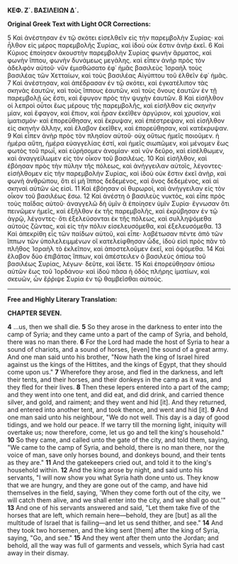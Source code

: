 **ΚΕΦ. Ζ´. ΒΑΣΙΛΕΙΩΝ Δ´.**

**Original Greek Text with Light OCR Corrections:**

5 Καὶ ἀνέστησαν ἐν τῷ σκότει εἰσελθεῖν εἰς τὴν παρεμβολὴν Συρίας· καὶ ἦλθον εἰς μέρος παρεμβολῆς Συρίας, καὶ ἰδοὺ οὐκ ἔστιν ἀνὴρ ἐκεῖ.
6 Καὶ Κύριος ἐποίησεν ἀκουστὴν παρεμβολὴν Συρίας φωνὴν ἅρματος, καὶ φωνὴν ἵππου, φωνὴν δυνάμεως μεγάλης. καὶ εἶπεν ἀνὴρ πρὸς τὸν ἀδελφὸν αὐτοῦ· νῦν ἐμισθώσατο ἐφ᾿ ἡμᾶς βασιλεὺς Ἰσραὴλ τοὺς βασιλέας τῶν Χετταίων, καὶ τοὺς βασιλέας Αἰγύπτου τοῦ ἐλθεῖν ἐφ᾿ ἡμᾶς.
7 Καὶ ἀνέστησαν, καὶ ἀπέδρασαν ἐν τῷ σκότει, καὶ ἐγκατέλιπον τὰς σκηνὰς ἑαυτῶν, καὶ τοὺς ἵππους ἑαυτῶν, καὶ τοὺς ὄνους ἑαυτῶν ἐν τῇ παρεμβολῇ ὡς ἔστι, καὶ ἔφυγον πρὸς τὴν ψυχὴν ἑαυτῶν.
8 Καὶ εἰσῆλθον οἱ λεπροὶ οὗτοι ἕως μέρους τῆς παρεμβολῆς, καὶ εἰσῆλθον εἰς σκηνὴν μίαν, καὶ ἔφαγον, καὶ ἔπιον, καὶ ἦραν ἐκεῖθεν ἀργύριον, καὶ χρυσίον, καὶ ἱματισμόν· καὶ ἐπορεύθησαν, καὶ ἔκρυψαν, καὶ ἐπέστρεψαν, καὶ εἰσῆλθον εἰς σκηνὴν ἄλλην, καὶ ἔλαβον ἐκεῖθεν, καὶ ἐπορεύθησαν, καὶ κατέκρυψαν.
9 Καὶ εἶπεν ἀνὴρ πρὸς τὸν πλησίον αὐτοῦ· οὐχ οὕτως ἡμεῖς ποιοῦμεν. ἡ ἡμέρα αὕτη, ἡμέρα εὐαγγελίας ἐστί, καὶ ἡμεῖς σιωπῶμεν, καὶ μένομεν ἕως φωτὸς τοῦ πρωΐ, καὶ εὑρήσομεν ἀνομίαν· καὶ νῦν δεῦρο, καὶ εἰσέλθωμεν, καὶ ἀναγγείλωμεν εἰς τὸν οἶκον τοῦ βασιλέως.
10 Καὶ εἰσῆλθον, καὶ ἐβόησαν πρὸς τὴν πύλην τῆς πόλεως, καὶ ἀνήγγειλαν αὐτοῖς, λέγοντες· εἰσήλθομεν εἰς τὴν παρεμβολὴν Συρίας, καὶ ἰδοὺ οὐκ ἔστιν ἐκεῖ ἀνὴρ, καὶ φωνὴ ἀνθρώπου, ὅτι εἰ μὴ ἵππος δεδεμένος, καὶ ὄνος δεδεμένος, καὶ αἱ σκηναὶ αὐτῶν ὡς εἰσί.
11 Καὶ ἐβόησαν οἱ θυρωροὶ, καὶ ἀνήγγειλαν εἰς τὸν οἶκον τοῦ βασιλέως ἔσω.
12 Καὶ ἀνέστη ὁ βασιλεὺς νυκτός, καὶ εἶπε πρὸς τοὺς παῖδας αὐτοῦ· ἀναγγελῶ δὴ ὑμῖν ἃ ἐποίησεν ὑμῖν Συρία· ἔγνωσαν ὅτι πεινῶμεν ἡμεῖς, καὶ ἐξῆλθον ἐκ τῆς παρεμβολῆς, καὶ ἐκρύβησαν ἐν τῷ ἀγρῷ, λέγοντες· ὅτι ἐξελεύσονται ἐκ τῆς πόλεως, καὶ συλληψόμεθα αὐτοὺς ζῶντας, καὶ εἰς τὴν πόλιν εἰσελευσόμεθα, καὶ ἐξελευσόμεθα.
13 Καὶ ἀπεκρίθη εἷς τῶν παίδων αὐτοῦ, καὶ εἶπε· λαβέτωσαν πέντε ἀπὸ τῶν ἵππων τῶν ὑπολελειμμένων οἳ κατελείφθησαν ὧδε, ἰδοὺ εἰσὶ πρὸς πᾶν τὸ πλῆθος Ἰσραὴλ τὸ ἐκλεῖπον, καὶ ἀποστελοῦμεν ἐκεῖ, καὶ ὀψόμεθα.
14 Καὶ ἔλαβον δύο ἐπιβάτας ἵππων, καὶ ἀπέστειλεν ὁ βασιλεὺς ὀπίσω τοῦ βασιλέως Συρίας, λέγων· δεῦτε, καὶ ἴδετε.
15 Καὶ ἐπορεύθησαν ὀπίσω αὐτῶν ἕως τοῦ Ἰορδάνου· καὶ ἰδοὺ πᾶσα ἡ ὁδὸς πλήρης ἱματίων, καὶ σκευῶν, ὧν ἔῤῥιψε Συρία ἐν τῷ θαμβεῖσθαι αὐτούς.

---

**Free and Highly Literary Translation:**

**CHAPTER SEVEN.**

**4** ...us, then we shall die.
**5** So they arose in the darkness to enter into the camp of Syria; and they came unto a part of the camp of Syria, and behold, there was no man there.
**6** For the Lord had made the host of Syria to hear a sound of chariots, and a sound of horses, [even] the sound of a great army. And one man said unto his brother, "Now hath the king of Israel hired against us the kings of the Hittites, and the kings of Egypt, that they should come upon us."
**7** Wherefore they arose, and fled in the darkness, and left their tents, and their horses, and their donkeys in the camp as it was, and they fled for their lives.
**8** Then these lepers entered into a part of the camp; and they went into one tent, and did eat, and did drink, and carried thence silver, and gold, and raiment; and they went and hid [it]. And they returned, and entered into another tent, and took thence, and went and hid [it].
**9** And one man said unto his neighbour, "We do not well. This day is a day of good tidings, and we hold our peace. If we tarry till the morning light, iniquity will overtake us; now therefore, come, let us go and tell the king's household."
**10** So they came, and called unto the gate of the city, and told them, saying, "We came to the camp of Syria, and behold, there is no man there, nor the voice of man, save only horses bound, and donkeys bound, and their tents as they are."
**11** And the gatekeepers cried out, and told it to the king's household within.
**12** And the king arose by night, and said unto his servants, "I will now show you what Syria hath done unto us. They know that we are hungry, and they are gone out of the camp, and have hid themselves in the field, saying, 'When they come forth out of the city, we will catch them alive, and we shall enter into the city, and we shall go out.'"
**13** And one of his servants answered and said, "Let them take five of the horses that are left, which remain here—behold, they are [but] as all the multitude of Israel that is failing—and let us send thither, and see."
**14** And they took two horsemen, and the king sent [them] after the king of Syria, saying, "Go, and see."
**15** And they went after them unto the Jordan; and behold, all the way was full of garments and vessels, which Syria had cast away in their dismay.